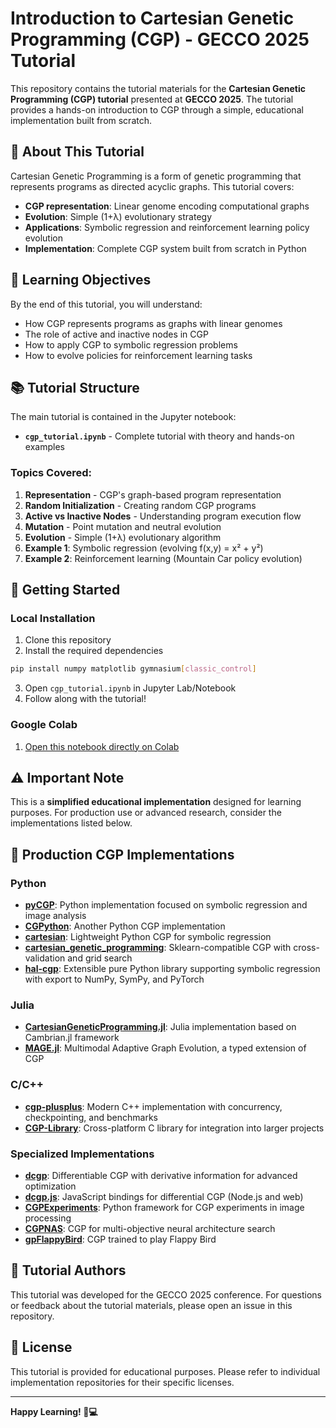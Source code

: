 # Introduction to Cartesian Genetic Programming (CGP) - GECCO 2025 Tutorial

This repository contains the tutorial materials for the **Cartesian Genetic Programming (CGP) tutorial** presented at **GECCO 2025**. The tutorial provides a hands-on introduction to CGP through a simple, educational implementation built from scratch.

## 📖 About This Tutorial

Cartesian Genetic Programming is a form of genetic programming that represents programs as directed acyclic graphs. This tutorial covers:

- **CGP representation**: Linear genome encoding computational graphs
- **Evolution**: Simple (1+λ) evolutionary strategy 
- **Applications**: Symbolic regression and reinforcement learning policy evolution
- **Implementation**: Complete CGP system built from scratch in Python

## 🎯 Learning Objectives

By the end of this tutorial, you will understand:
- How CGP represents programs as graphs with linear genomes
- The role of active and inactive nodes in CGP
- How to apply CGP to symbolic regression problems
- How to evolve policies for reinforcement learning tasks

## 📚 Tutorial Structure

The main tutorial is contained in the Jupyter notebook:

- **`cgp_tutorial.ipynb`** - Complete tutorial with theory and hands-on examples

### Topics Covered:

1. **Representation** - CGP's graph-based program representation
2. **Random Initialization** - Creating random CGP programs
3. **Active vs Inactive Nodes** - Understanding program execution flow
4. **Mutation** - Point mutation and neutral evolution
5. **Evolution** - Simple (1+λ) evolutionary algorithm
6. **Example 1**: Symbolic regression (evolving f(x,y) = x² + y²)
7. **Example 2**: Reinforcement learning (Mountain Car policy evolution)

## 🚀 Getting Started

### Local Installation

1. Clone this repository
2. Install the required dependencies

```bash
pip install numpy matplotlib gymnasium[classic_control]
```

3. Open `cgp_tutorial.ipynb` in Jupyter Lab/Notebook
4. Follow along with the tutorial!

### Google Colab

1. [Open this notebook directly on Colab](https://colab.research.google.com/github/d9w/CGP-tutorial/blob/main/cgp_tutorial_notebook.ipynb)

## ⚠️ Important Note

This is a **simplified educational implementation** designed for learning purposes. For production use or advanced research, consider the implementations listed below.

## 🔗 Production CGP Implementations

### Python
- **[pyCGP](https://github.com/scussatb/pyCGP)**: Python implementation focused on symbolic regression and image analysis
- **[CGPython](https://github.com/fhtanaka/CGPython)**: Another Python CGP implementation
- **[cartesian](https://github.com/Ohjeah/cartesian)**: Lightweight Python CGP for symbolic regression
- **[cartesian_genetic_programming](https://github.com/shinjikato/cartesian_genetic_programming)**: Sklearn-compatible CGP with cross-validation and grid search
- **[hal-cgp](https://github.com/Happy-Algorithms-League/hal-cgp)**: Extensible pure Python library supporting symbolic regression with export to NumPy, SymPy, and PyTorch

### Julia
- **[CartesianGeneticProgramming.jl](https://github.com/d9w/CartesianGeneticProgramming.jl)**: Julia implementation based on Cambrian.jl framework
- **[MAGE.jl](https://github.com/camilodlt/MAGE.jl)**: Multimodal Adaptive Graph Evolution, a typed extension of CGP

### C/C++
- **[cgp-plusplus](https://github.com/RomanKalkreuth/cgp-plusplus)**: Modern C++ implementation with concurrency, checkpointing, and benchmarks
- **[CGP-Library](https://github.com/AndrewJamesTurner/CGP-Library)**: Cross-platform C library for integration into larger projects

### Specialized Implementations
- **[dcgp](https://github.com/darioizzo/dcgp)**: Differentiable CGP with derivative information for advanced optimization
- **[dcgp.js](https://esa.github.io/dcgp.js/)**: JavaScript bindings for differential CGP (Node.js and web)
- **[CGPExperiments](https://github.com/mitchellspryn/CGPExperiments)**: Python framework for CGP experiments in image processing
- **[CGPNAS](https://github.com/Cosijopiii/CGPNAS)**: CGP for multi-objective neural architecture search
- **[gpFlappyBird](https://github.com/ShuhuaGao/gpFlappyBird)**: CGP trained to play Flappy Bird

## 👥 Tutorial Authors

This tutorial was developed for the GECCO 2025 conference. For questions or feedback about the tutorial materials, please open an issue in this repository.

## 📄 License

This tutorial is provided for educational purposes. Please refer to individual implementation repositories for their specific licenses.

---

**Happy Learning! 🧬💻**
